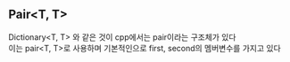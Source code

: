 ## Pair<T, T>

Dictionary<T, T> 와 같은 것이 cpp에서는 pair이라는 구조체가 있다  
이는 pair<T, T>로 사용하며 기본적인으로 first, second의 멤버변수를 가지고 있다  

```c++
```
